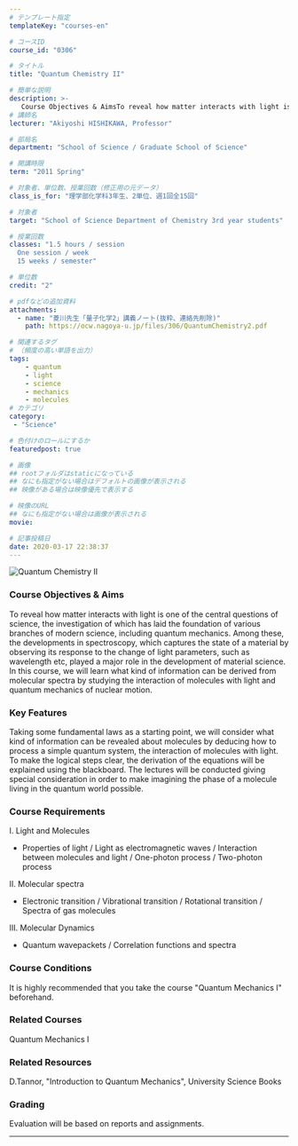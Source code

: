 ```yaml
---
# テンプレート指定
templateKey: "courses-en"

# コースID
course_id: "0306"

# タイトル
title: "Quantum Chemistry II"

# 簡単な説明
description: >-
   Course Objectives & AimsTo reveal how matter interacts with light is one of the central questions of science, the investigation of which has laid the foundation of various branches of modern sci ....
# 講師名
lecturer: "Akiyoshi HISHIKAWA, Professor"

# 部局名
department: "School of Science / Graduate School of Science"

# 開講時限
term: "2011	Spring"

# 対象者、単位数、授業回数（修正用の元データ）
class_is_for: "理学部化学科3年生、2単位、週1回全15回"

# 対象者
target: "School of Science Department of Chemistry 3rd year students"

# 授業回数
classes: "1.5 hours / session
  One session / week
  15 weeks / semester"

# 単位数
credit: "2"

# pdfなどの追加資料
attachments:
  - name: "菱川先生「量子化学2」講義ノート(抜粋、連絡先削除)" 
    path: https://ocw.nagoya-u.jp/files/306/QuantumChemistry2.pdf

# 関連するタグ
# （頻度の高い単語を出力）
tags:
    - quantum
    - light
    - science
    - mechanics
    - molecules
# カテゴリ
category:
 - "Science"

# 色付けのロールにするか
featuredpost: true

# 画像
## rootフォルダはstaticになっている
## なにも指定がない場合はデフォルトの画像が表示される
## 映像がある場合は映像優先で表示する

# 映像のURL
## なにも指定がない場合は画像が表示される
movie: 

# 記事投稿日
date: 2020-03-17 22:38:37
---
```


![Quantum Chemistry II](https://ocw.nagoya-u.jp/files/306/s_hishikawa.jpg)

### Course Objectives & Aims

To reveal how matter interacts with light is one of the central questions of science, the investigation of which has laid the foundation of various branches of modern science, including quantum mechanics. Among these, the developments in spectroscopy, which captures the state of a material by observing its response to the change of light parameters, such as wavelength etc, played a major role in the development of material science. In this course, we will learn what kind of information can be derived from molecular spectra by studying the interaction of molecules with light and quantum mechanics of nuclear motion.

### Key Features

Taking some fundamental laws as a starting point, we will consider what kind of information can be revealed about molecules by deducing how to process a simple quantum system, the interaction of molecules with light. To make the logical steps clear, the derivation of the equations will be explained using the blackboard. The lectures will be conducted giving special consideration in order to make imagining the phase of a molecule living in the quantum world possible.

### Course Requirements

I. Light and Molecules

- Properties of light / Light as electromagnetic waves / Interaction between molecules and light / One-photon process / Two-photon process

II. Molecular spectra

- Electronic transition / Vibrational transition / Rotational transition / Spectra of gas molecules

III. Molecular Dynamics

- Quantum wavepackets / Correlation functions and spectra

### Course Conditions

It is highly recommended that you take the course "Quantum Mechanics I" beforehand.

### Related Courses

Quantum Mechanics I

### Related Resources

D.Tannor, "Introduction to Quantum Mechanics", University Science Books

### Grading

Evaluation will be based on reports and assignments.

---
